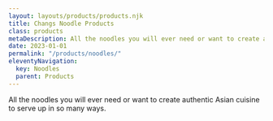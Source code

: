 ```yaml
---
layout: layouts/products/products.njk
title: Changs Noodle Products
class: products
metaDescription: All the noodles you will ever need or want to create authentic Asian cuisine to serve up in so many ways.
date: 2023-01-01
permalink: "/products/noodles/"
eleventyNavigation:
  key: Noodles
  parent: Products
---
```

All the noodles you will ever need or want to create authentic Asian cuisine to serve up in so many ways.




